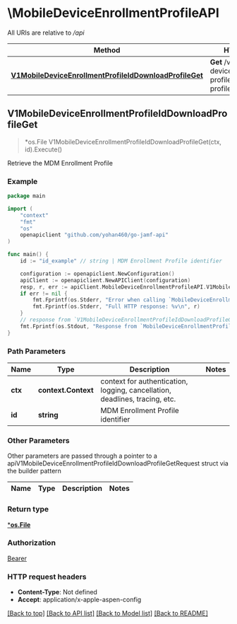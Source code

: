 # \MobileDeviceEnrollmentProfileAPI

All URIs are relative to */api*

Method | HTTP request | Description
------------- | ------------- | -------------
[**V1MobileDeviceEnrollmentProfileIdDownloadProfileGet**](MobileDeviceEnrollmentProfileAPI.md#V1MobileDeviceEnrollmentProfileIdDownloadProfileGet) | **Get** /v1/mobile-device-enrollment-profile/{id}/download-profile | Retrieve the MDM Enrollment Profile 



## V1MobileDeviceEnrollmentProfileIdDownloadProfileGet

> *os.File V1MobileDeviceEnrollmentProfileIdDownloadProfileGet(ctx, id).Execute()

Retrieve the MDM Enrollment Profile 



### Example

```go
package main

import (
    "context"
    "fmt"
    "os"
    openapiclient "github.com/yohan460/go-jamf-api"
)

func main() {
    id := "id_example" // string | MDM Enrollment Profile identifier

    configuration := openapiclient.NewConfiguration()
    apiClient := openapiclient.NewAPIClient(configuration)
    resp, r, err := apiClient.MobileDeviceEnrollmentProfileAPI.V1MobileDeviceEnrollmentProfileIdDownloadProfileGet(context.Background(), id).Execute()
    if err != nil {
        fmt.Fprintf(os.Stderr, "Error when calling `MobileDeviceEnrollmentProfileAPI.V1MobileDeviceEnrollmentProfileIdDownloadProfileGet``: %v\n", err)
        fmt.Fprintf(os.Stderr, "Full HTTP response: %v\n", r)
    }
    // response from `V1MobileDeviceEnrollmentProfileIdDownloadProfileGet`: *os.File
    fmt.Fprintf(os.Stdout, "Response from `MobileDeviceEnrollmentProfileAPI.V1MobileDeviceEnrollmentProfileIdDownloadProfileGet`: %v\n", resp)
}
```

### Path Parameters


Name | Type | Description  | Notes
------------- | ------------- | ------------- | -------------
**ctx** | **context.Context** | context for authentication, logging, cancellation, deadlines, tracing, etc.
**id** | **string** | MDM Enrollment Profile identifier | 

### Other Parameters

Other parameters are passed through a pointer to a apiV1MobileDeviceEnrollmentProfileIdDownloadProfileGetRequest struct via the builder pattern


Name | Type | Description  | Notes
------------- | ------------- | ------------- | -------------


### Return type

[***os.File**](*os.File.md)

### Authorization

[Bearer](../README.md#Bearer)

### HTTP request headers

- **Content-Type**: Not defined
- **Accept**: application/x-apple-aspen-config

[[Back to top]](#) [[Back to API list]](../README.md#documentation-for-api-endpoints)
[[Back to Model list]](../README.md#documentation-for-models)
[[Back to README]](../README.md)

